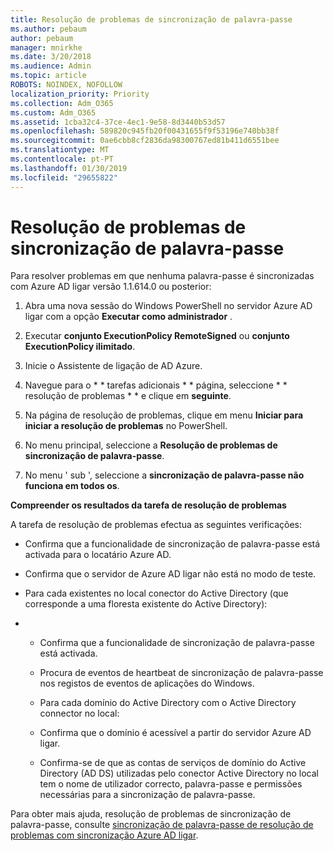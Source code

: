 ```yaml
---
title: Resolução de problemas de sincronização de palavra-passe
ms.author: pebaum
author: pebaum
manager: mnirkhe
ms.date: 3/20/2018
ms.audience: Admin
ms.topic: article
ROBOTS: NOINDEX, NOFOLLOW
localization_priority: Priority
ms.collection: Adm_O365
ms.custom: Adm_O365
ms.assetid: 1cba32c4-37ce-4ec1-9e58-8d3440b53d57
ms.openlocfilehash: 589820c945fb20f00431655f9f53196e740bb38f
ms.sourcegitcommit: 0ae6cbb8cf2836da98300767ed81b411d6551bee
ms.translationtype: MT
ms.contentlocale: pt-PT
ms.lasthandoff: 01/30/2019
ms.locfileid: "29655822"
---
```

# <a name="troubleshoot-password-synchronization"></a>Resolução de problemas de sincronização de palavra-passe

Para resolver problemas em que nenhuma palavra-passe é sincronizadas com Azure AD ligar versão 1.1.614.0 ou posterior:
  
1. Abra uma nova sessão do Windows PowerShell no servidor Azure AD ligar com a opção **Executar como administrador** . 
    
2. Executar **conjunto ExecutionPolicy RemoteSigned** ou **conjunto ExecutionPolicy ilimitado**. 
    
3. Inicie o Assistente de ligação de AD Azure.
    
4. Navegue para o * * tarefas adicionais * * página, seleccione * * resolução de problemas * * e clique em **seguinte**. 
    
5. Na página de resolução de problemas, clique em menu **Iniciar para iniciar a resolução de problemas** no PowerShell. 
    
6. No menu principal, seleccione a **Resolução de problemas de sincronização de palavra-passe**. 
    
7. No menu ' sub ', seleccione a **sincronização de palavra-passe não funciona em todos os**. 
    
 **Compreender os resultados da tarefa de resolução de problemas**
  
A tarefa de resolução de problemas efectua as seguintes verificações:
  
- Confirma que a funcionalidade de sincronização de palavra-passe está activada para o locatário Azure AD.
    
- Confirma que o servidor de Azure AD ligar não está no modo de teste.
    
- Para cada existentes no local conector do Active Directory (que corresponde a uma floresta existente do Active Directory):
    
- 
  - Confirma que a funcionalidade de sincronização de palavra-passe está activada.
    
  - Procura de eventos de heartbeat de sincronização de palavra-passe nos registos de eventos de aplicações do Windows.
    
  - Para cada domínio do Active Directory com o Active Directory connector no local:
    
  - Confirma que o domínio é acessível a partir do servidor Azure AD ligar.
    
  - Confirma-se de que as contas de serviços de domínio do Active Directory (AD DS) utilizadas pelo conector Active Directory no local tem o nome de utilizador correcto, palavra-passe e permissões necessárias para a sincronização de palavra-passe.
    
Para obter mais ajuda, resolução de problemas de sincronização de palavra-passe, consulte [sincronização de palavra-passe de resolução de problemas com sincronização Azure AD ligar](https://docs.microsoft.com/azure/active-directory/connect/active-directory-aadconnectsync-troubleshoot-password-synchronization).
  


